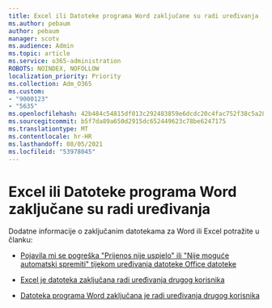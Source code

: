 ```yaml
---
title: Excel ili Datoteke programa Word zaključane su radi uređivanja
ms.author: pebaum
author: pebaum
manager: scotv
ms.audience: Admin
ms.topic: article
ms.service: o365-administration
ROBOTS: NOINDEX, NOFOLLOW
localization_priority: Priority
ms.collection: Adm_O365
ms.custom:
- "9000123"
- "5635"
ms.openlocfilehash: 42b484c54815df013c292483859e6dcdc20c4fac752f38c5a2820332a5c990ba
ms.sourcegitcommit: b5f7da89a650d2915dc652449623c78be6247175
ms.translationtype: MT
ms.contentlocale: hr-HR
ms.lasthandoff: 08/05/2021
ms.locfileid: "53978045"
---
```

# <a name="excel-or-word-files-are-locked-for-editing"></a>Excel ili Datoteke programa Word zaključane su radi uređivanja

Dodatne informacije o zaključanim datotekama za Word ili Excel potražite u članku:

- [Pojavila mi se pogreška "Prijenos nije uspjelo" ili "Nije moguće automatski spremiti" tijekom uređivanja datoteke Office datoteke](https://support.office.com/article/i-got-an-upload-failed-or-couldn-t-save-automatically-error-while-editing-an-office-file-93a14d34-88e3-4a91-9eef-58cc541d31f8)

- [Excel je datoteka zaključana radi uređivanja drugog korisnika](https://support.office.com/article/Excel-file-is-locked-for-editing-by-another-user-6fa93887-2c2c-45f0-abcc-31b04aed68b3)

- [Datoteka programa Word zaključana je radi uređivanja drugog korisnika](https://support.microsoft.com/help/313472/the-document-is-locked-for-editing-by-another-user-error-message-when)
